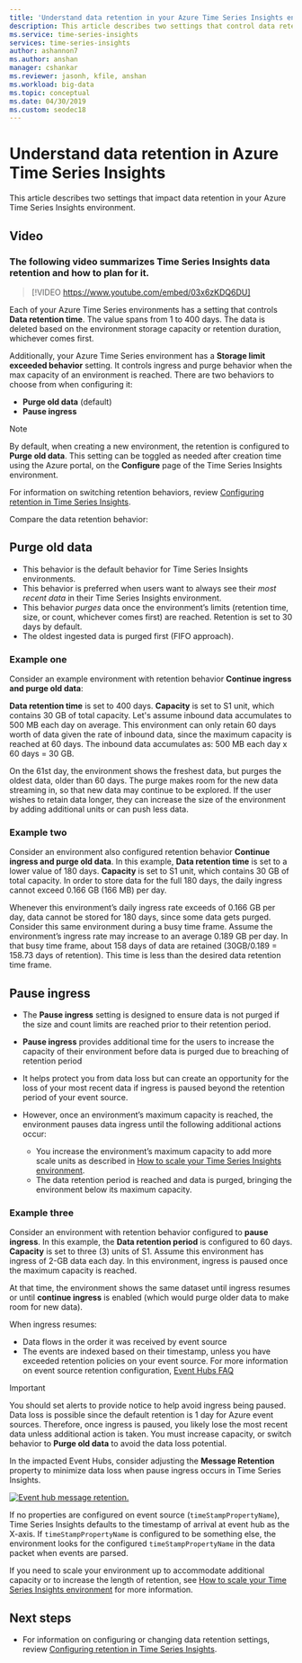 ```yaml
---
title: 'Understand data retention in your Azure Time Series Insights environment | Microsoft Docs'
description: This article describes two settings that control data retention in your Azure Time Series Insights environment.
ms.service: time-series-insights
services: time-series-insights
author: ashannon7
ms.author: anshan
manager: cshankar
ms.reviewer: jasonh, kfile, anshan
ms.workload: big-data
ms.topic: conceptual
ms.date: 04/30/2019
ms.custom: seodec18
---
```


# Understand data retention in Azure Time Series Insights

This article describes two settings that impact data retention in your Azure Time Series Insights environment.

## Video

### The following video summarizes Time Series Insights data retention and how to plan for it.</br>

> [!VIDEO https://www.youtube.com/embed/03x6zKDQ6DU]

Each of your Azure Time Series environments has a setting that controls **Data retention time**. The value spans from 1 to 400 days. The data is deleted based on the environment storage capacity or retention duration, whichever comes first.

Additionally, your Azure Time Series environment has a **Storage limit exceeded behavior** setting. It controls ingress and purge behavior when the max capacity of an environment is reached. There are two behaviors to choose from when configuring it:

- **Purge old data** (default)  
- **Pause ingress**

> [!NOTE]
> By default, when creating a new environment, the retention is configured to **Purge old data**. This setting can be toggled as needed after creation time using the Azure portal, on the **Configure** page of the Time Series Insights environment.

For information on switching retention behaviors, review [Configuring retention in Time Series Insights](time-series-insights-how-to-configure-retention.md).

Compare the data retention behavior:

## Purge old data

- This behavior is the default behavior for Time Series Insights environments.  
- This behavior is preferred when users want to always see their *most recent data* in their Time Series Insights environment.
- This behavior *purges* data once the environment’s limits (retention time, size, or count, whichever comes first) are reached. Retention is set to 30 days by default.
- The oldest ingested data is purged first (FIFO approach).

### Example one

Consider an example environment with retention behavior **Continue ingress and purge old data**:

**Data retention time** is set to 400 days. **Capacity** is set to S1 unit, which contains 30 GB of total capacity.   Let's assume inbound data accumulates to 500 MB each day on average. This environment can only retain 60 days worth of data given the rate of inbound data, since the maximum capacity is reached at 60 days. The inbound data accumulates as: 500 MB each day x 60 days = 30 GB.

On the 61st day, the environment shows the freshest data, but purges the oldest data, older than 60 days. The purge makes room for the new data streaming in, so that new data may continue to be explored. If the user wishes to retain data longer, they can increase the size of the environment by adding additional units or can push less data.  

### Example two

Consider an environment also configured retention behavior **Continue ingress and purge old data**. In this example, **Data retention time** is set to a lower value of 180 days. **Capacity** is set to S1 unit, which contains 30 GB of total capacity. In order to store data for the full 180 days, the daily ingress cannot exceed 0.166 GB (166 MB) per day.  

Whenever this environment’s daily ingress rate exceeds of 0.166 GB per day, data cannot be stored for 180 days, since some data gets purged. Consider this same environment during a busy time frame. Assume the environment’s ingress rate may increase to an average 0.189 GB per day. In that busy time frame, about 158 days of data are retained (30GB/0.189 = 158.73 days of retention). This time is less than the desired data retention time frame.

## Pause ingress

- The **Pause ingress** setting is designed to ensure data is not purged if the size and count limits are reached prior to their retention period.  
- **Pause ingress** provides additional time for the users to increase the capacity of their environment before data is purged due to breaching of retention period
- It helps protect you from data loss but can create an opportunity for the loss of your most recent data if ingress is paused beyond the retention period of your event source.
- However, once an environment’s maximum capacity is reached, the environment pauses data ingress until the following additional actions occur:

   - You increase the environment’s maximum capacity to add more scale units as described in [How to scale your Time Series Insights environment](time-series-insights-how-to-scale-your-environment.md).
   - The data retention period is reached and data is purged, bringing the environment below its maximum capacity.

### Example three

Consider an environment with retention behavior configured to **pause ingress**. In this example, the **Data retention period** is configured to 60 days. **Capacity** is set to three (3) units of S1. Assume this environment has ingress of 2-GB data each day. In this environment, ingress is paused once the maximum capacity is reached.

At that time, the environment shows the same dataset until ingress resumes or until **continue ingress** is enabled (which would purge older data to make room for new data).

When ingress resumes:

- Data flows in the order it was received by event source
- The events are indexed based on their timestamp, unless you have exceeded retention policies on your event source. For more information on event source retention configuration, [Event Hubs FAQ](../event-hubs/event-hubs-faq.md)

> [!IMPORTANT]
> You should set alerts to provide notice to help avoid ingress being paused. Data loss is possible since the default retention is 1 day for Azure event sources. Therefore, once ingress is paused, you likely lose the most recent data unless additional action is taken. You must increase capacity, or switch behavior to **Purge old data** to avoid the data loss potential.

In the impacted Event Hubs, consider adjusting the **Message Retention** property to minimize data loss when pause ingress occurs in Time Series Insights.

[![Event hub message retention.](media/time-series-insights-contepts-retention/event-hub-retention.png)](media/time-series-insights-contepts-retention/event-hub-retention.png#lightbox)

If no properties are configured on event source (`timeStampPropertyName`), Time Series Insights defaults to the timestamp of arrival at event hub as the X-axis. If `timeStampPropertyName` is configured to be something else, the environment looks for the configured `timeStampPropertyName` in the data packet when events are parsed.

If you need to scale your environment up to accommodate additional capacity or to increase the length of retention, see [How to scale your Time Series Insights environment](time-series-insights-how-to-scale-your-environment.md) for more information.  

## Next steps

- For information on configuring or changing data retention settings, review [Configuring retention in Time Series Insights](time-series-insights-how-to-configure-retention.md).
